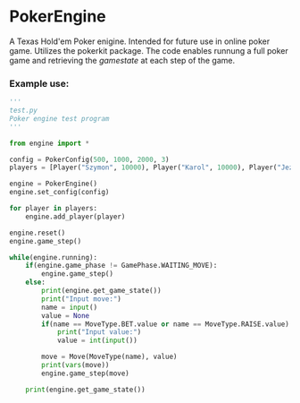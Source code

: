 # PokerEngine
A Texas Hold'em Poker enigine. Intended for future use in online poker game. Utilizes the pokerkit package.
The code enables runnung a full poker game and retrieving the *gamestate* at each step of the game.


### Example use:
```python
'''
test.py
Poker engine test program
'''

from engine import *

config = PokerConfig(500, 1000, 2000, 3)
players = [Player("Szymon", 10000), Player("Karol", 10000), Player("Jezy", 10000)]

engine = PokerEngine()
engine.set_config(config)

for player in players:
    engine.add_player(player)

engine.reset()
engine.game_step()

while(engine.running):
    if(engine.game_phase != GamePhase.WAITING_MOVE):
        engine.game_step()
    else:
        print(engine.get_game_state())
        print("Input move:")
        name = input()
        value = None
        if(name == MoveType.BET.value or name == MoveType.RAISE.value):
            print("Input value:")
            value = int(input())

        move = Move(MoveType(name), value)
        print(vars(move))
        engine.game_step(move)

    print(engine.get_game_state())
```
